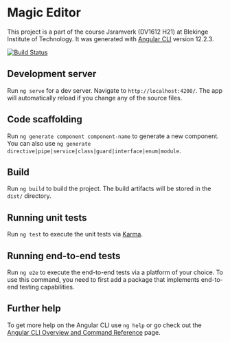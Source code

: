 # Magic Editor

This project is a part of the course Jsramverk (DV1612 H21) at Blekinge Institute of Technology. It was generated with [Angular CLI](https://github.com/angular/angular-cli) version 12.2.3.

[![Build Status](https://app.travis-ci.com/bashar_altaleb/jsramverk-frontend.svg?branch=main)](https://app.travis-ci.com/bashar_altaleb/jsramverk-frontend)
## Development server

Run `ng serve` for a dev server. Navigate to `http://localhost:4200/`. The app will automatically reload if you change any of the source files.

## Code scaffolding

Run `ng generate component component-name` to generate a new component. You can also use `ng generate directive|pipe|service|class|guard|interface|enum|module`.

## Build

Run `ng build` to build the project. The build artifacts will be stored in the `dist/` directory.

## Running unit tests

Run `ng test` to execute the unit tests via [Karma](https://karma-runner.github.io).

## Running end-to-end tests

Run `ng e2e` to execute the end-to-end tests via a platform of your choice. To use this command, you need to first add a package that implements end-to-end testing capabilities.

## Further help

To get more help on the Angular CLI use `ng help` or go check out the [Angular CLI Overview and Command Reference](https://angular.io/cli) page.
